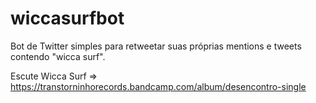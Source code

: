 # wiccasurfbot

Bot de Twitter simples para retweetar suas próprias mentions e tweets contendo "wicca surf".

Escute Wicca Surf => https://transtorninhorecords.bandcamp.com/album/desencontro-single
